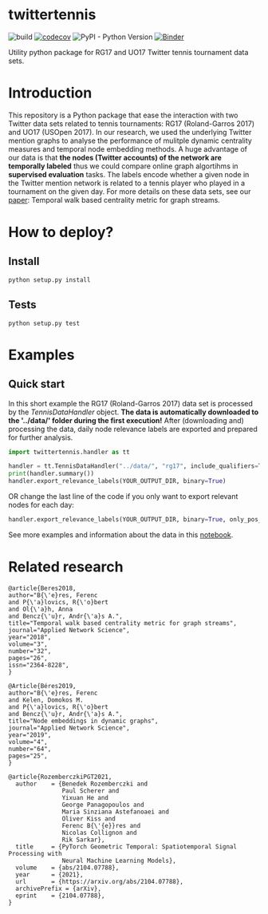 twittertennis
==============

![build](https://github.com/ferencberes/twittertennis/actions/workflows/main.yml/badge.svg)
[![codecov](https://codecov.io/gh/ferencberes/twittertennis/branch/master/graph/badge.svg?token=O3SJ5GEHFV)](https://codecov.io/gh/ferencberes/twittertennis)
![PyPI - Python Version](https://img.shields.io/pypi/pyversions/django)
[![Binder](https://mybinder.org/badge_logo.svg)](https://mybinder.org/v2/gh/ferencberes/twittertennis/v_0.1.0?filepath=examples%2FFirstLook.ipynb)

Utility python package for RG17 and UO17 Twitter tennis tournament data sets.

# Introduction

This repository is a Python package that ease the interaction with two Twitter data sets related to tennis tournaments: RG17 (Roland-Garros 2017) and UO17 (USOpen 2017). In our research, we used the underlying Twitter mention graphs to analyse the performance of mulitple dynamic centrality measures and temporal node embedding methods. A huge advantage of our data is that **the nodes (Twitter accounts) of the network are temporally labeled** thus we could compare online graph algortihms in **supervised evaluation** tasks. The labels encode whether a given node in the Twitter mention network is related to a tennis player who played in a tournament on the given day. For more details on these data sets, see our [paper](https://appliednetsci.springeropen.com/articles/10.1007/s41109-018-0080-5): Temporal walk based centrality metric for graph streams.

# How to deploy?

## Install

```bash
python setup.py install
```

## Tests

```
python setup.py test
```

# Examples

## Quick start

In this short example the RG17 (Roland-Garros 2017) data set is processed by the *TennisDataHandler* object. **The data is automatically downloaded to the '../data/' folder during the first execution!** After (downloading and) processing the data, daily node relevance labels are exported and prepared for further analysis. 

```python
import twittertennis.handler as tt

handler = tt.TennisDataHandler("../data/", "rg17", include_qualifiers=True)
print(handler.summary())
handler.export_relevance_labels(YOUR_OUTPUT_DIR, binary=True)
```
OR change the last line of the code if you only want to export relevant nodes for each day:
```python
handler.export_relevance_labels(YOUR_OUTPUT_DIR, binary=True, only_pos_label=True)
```

See more examples and information about the data in this [notebook](./examples/FirstLook.ipynb).

# Related research

```
@article{Beres2018,
author="B{\'e}res, Ferenc
and P{\'a}lovics, R{\'o}bert
and Ol{\'a}h, Anna
and Bencz{\'u}r, Andr{\'a}s A.",
title="Temporal walk based centrality metric for graph streams",
journal="Applied Network Science",
year="2018",
volume="3",
number="32",
pages="26",
issn="2364-8228",
}
```

```
@Article{Béres2019,
author="B{\'e}res, Ferenc
and Kelen, Domokos M.
and P{\'a}lovics, R{\'o}bert
and Bencz{\'u}r, Andr{\'a}s A.",
title="Node embeddings in dynamic graphs",
journal="Applied Network Science",
year="2019",
volume="4",
number="64",
pages="25",
}
```

```
@article{RozemberczkiPGT2021,
  author    = {Benedek Rozemberczki and
               Paul Scherer and
               Yixuan He and
               George Panagopoulos and
               Maria Sinziana Astefanoaei and
               Oliver Kiss and
               Ferenc B{\'{e}}res and
               Nicolas Collignon and
               Rik Sarkar},
  title     = {PyTorch Geometric Temporal: Spatiotemporal Signal Processing with
               Neural Machine Learning Models},
  volume    = {abs/2104.07788},
  year      = {2021},
  url       = {https://arxiv.org/abs/2104.07788},
  archivePrefix = {arXiv},
  eprint    = {2104.07788},
}
```
